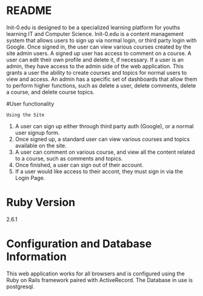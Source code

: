 # README

Init-0.edu is designed to be a specialized learning platform for youths learning IT and Computer Science.
Init-0.edu is a content management system that allows users to sign up via normal login, or third party login
with Google. Once signed in, the user can view various courses created by the site admin users. A signed up user
has access to comment on a course. A user can edit their own profile and delete it, if necessary. If a user is an
admin, they have access to the admin side of the web application. This grants a user the ability to create courses and topics
for normal users to view and access. An admin has a specific set of dashboards that allow them to perform higher functions, 
such as delete a user, delete comments, delete a course, and delete course topics.

#User functionality

``Using the Site``
1) A user can sign up either through third party auth (Google), or a normal user signup form.
2) Once signed up, a standard user can view various courses and topics available on the site.
3) A user can comment on various course, and view all the content related to a course, such as comments and topics.
4) Once finished, a user can sign out of their account.
5) If a user would like access to their accont, they must sign in via the Login Page.

# Ruby Version
2.6.1

# Configuration and Database Information
This web application works for all browsers and is configured using the Ruby on Rails framework paired with ActiveRecord.
The Database in use is postgresql.
